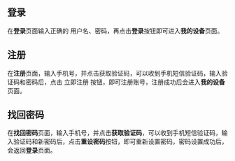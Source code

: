 ## 登录
在**登录**页面输入正确的 用户名、密码，再点击**登录**按钮即可进入**我的设备**页面。  

## 注册
在**注册**页面，输入手机号，并点击获取验证码，可以收到手机短信验证码，输入验证码和密码后，点击 立即注册 按钮，即可注册账号，注册成功后会进入**我的设备**页面。  

## 找回密码
在**找回密码**页面，输入手机号，并点击**获取验证码**，可以收到手机短信验证码，输入验证码和新密码后，点击**重设密码**按钮，即可重新设置密码，密码设置成功后，会返回**登录**页面。  